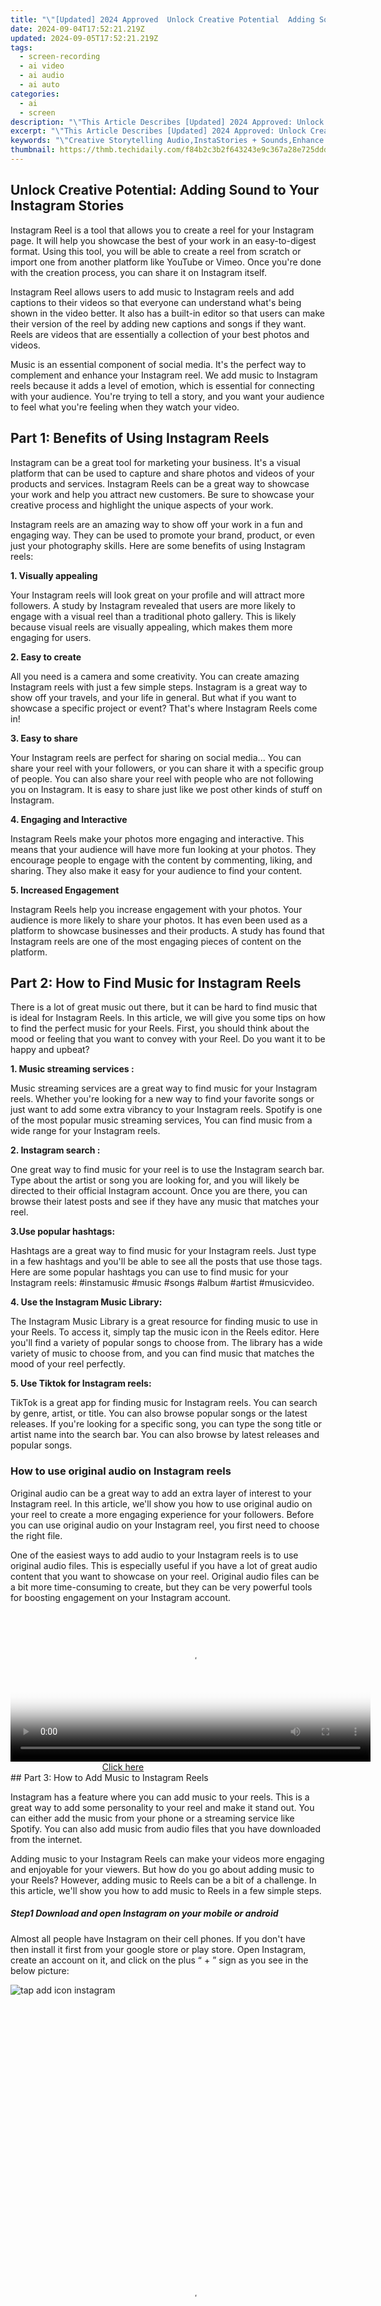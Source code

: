 ```yaml
---
title: "\"[Updated] 2024 Approved  Unlock Creative Potential  Adding Sound to Your Instagram Stories\""
date: 2024-09-04T17:52:21.219Z
updated: 2024-09-05T17:52:21.219Z
tags: 
  - screen-recording
  - ai video
  - ai audio
  - ai auto
categories: 
  - ai
  - screen
description: "\"This Article Describes [Updated] 2024 Approved: Unlock Creative Potential: Adding Sound to Your Instagram Stories\""
excerpt: "\"This Article Describes [Updated] 2024 Approved: Unlock Creative Potential: Adding Sound to Your Instagram Stories\""
keywords: "\"Creative Storytelling Audio,InstaStories + Sounds,Enhance Images with Audio,Audiovisual Engagement,Sound in Social Media,Instagram Sound Boost,Audio-Enhanced Stories\""
thumbnail: https://thmb.techidaily.com/f84b2c3b2f643243e9c367a28e725ddd1d16800a678efc068af4239160ee06bb.jpg
---
```


## Unlock Creative Potential: Adding Sound to Your Instagram Stories

Instagram Reel is a tool that allows you to create a reel for your Instagram page. It will help you showcase the best of your work in an easy-to-digest format. Using this tool, you will be able to create a reel from scratch or import one from another platform like YouTube or Vimeo. Once you're done with the creation process, you can share it on Instagram itself.

Instagram Reel allows users to add music to Instagram reels and add captions to their videos so that everyone can understand what's being shown in the video better. It also has a built-in editor so that users can make their version of the reel by adding new captions and songs if they want. Reels are videos that are essentially a collection of your best photos and videos.

Music is an essential component of social media. It's the perfect way to complement and enhance your Instagram reel. We add music to Instagram reels because it adds a level of emotion, which is essential for connecting with your audience. You're trying to tell a story, and you want your audience to feel what you're feeling when they watch your video.

## Part 1: Benefits of Using Instagram Reels

Instagram can be a great tool for marketing your business. It's a visual platform that can be used to capture and share photos and videos of your products and services. Instagram Reels can be a great way to showcase your work and help you attract new customers. Be sure to showcase your creative process and highlight the unique aspects of your work.

Instagram reels are an amazing way to show off your work in a fun and engaging way. They can be used to promote your brand, product, or even just your photography skills. Here are some benefits of using Instagram reels:

**1\. Visually appealing**

Your Instagram reels will look great on your profile and will attract more followers. A study by Instagram revealed that users are more likely to engage with a visual reel than a traditional photo gallery. This is likely because visual reels are visually appealing, which makes them more engaging for users.

**2\. Easy to create**

All you need is a camera and some creativity. You can create amazing Instagram reels with just a few simple steps. Instagram is a great way to show off your travels, and your life in general. But what if you want to showcase a specific project or event? That's where Instagram Reels come in!

**3\. Easy to share**

Your Instagram reels are perfect for sharing on social media... You can share your reel with your followers, or you can share it with a specific group of people. You can also share your reel with people who are not following you on Instagram. It is easy to share just like we post other kinds of stuff on Instagram.

**4\. Engaging and Interactive**

Instagram Reels make your photos more engaging and interactive. This means that your audience will have more fun looking at your photos. They encourage people to engage with the content by commenting, liking, and sharing. They also make it easy for your audience to find your content.

**5\. Increased Engagement**

Instagram Reels help you increase engagement with your photos. Your audience is more likely to share your photos. It has even been used as a platform to showcase businesses and their products. A study has found that Instagram reels are one of the most engaging pieces of content on the platform.

## Part 2: How to Find Music for Instagram Reels

There is a lot of great music out there, but it can be hard to find music that is ideal for Instagram Reels. In this article, we will give you some tips on how to find the perfect music for your Reels. First, you should think about the mood or feeling that you want to convey with your Reel. Do you want it to be happy and upbeat?

**1\. Music streaming services :**

Music streaming services are a great way to find music for your Instagram reels. Whether you're looking for a new way to find your favorite songs or just want to add some extra vibrancy to your Instagram reels. Spotify is one of the most popular music streaming services, You can find music from a wide range for your Instagram reels.

**2\. Instagram search :**

One great way to find music for your reel is to use the Instagram search bar. Type about the artist or song you are looking for, and you will likely be directed to their official Instagram account. Once you are there, you can browse their latest posts and see if they have any music that matches your reel.

**3.Use popular hashtags:**

Hashtags are a great way to find music for your Instagram reels. Just type in a few hashtags and you'll be able to see all the posts that use those tags. Here are some popular hashtags you can use to find music for your Instagram reels: #instamusic #music #songs #album #artist #musicvideo.

**4\. Use the Instagram Music Library:**

The Instagram Music Library is a great resource for finding music to use in your Reels. To access it, simply tap the music icon in the Reels editor. Here you'll find a variety of popular songs to choose from. The library has a wide variety of music to choose from, and you can find music that matches the mood of your reel perfectly.

**5\. Use Tiktok for Instagram reels:**

TikTok is a great app for finding music for Instagram reels. You can search by genre, artist, or title. You can also browse popular songs or the latest releases. If you're looking for a specific song, you can type the song title or artist name into the search bar. You can also browse by latest releases and popular songs.

### How to use original audio on Instagram reels

Original audio can be a great way to add an extra layer of interest to your Instagram reel. In this article, we'll show you how to use original audio on your reel to create a more engaging experience for your followers. Before you can use original audio on your Instagram reel, you first need to choose the right file.

One of the easiest ways to add audio to your Instagram reels is to use original audio files. This is especially useful if you have a lot of great audio content that you want to showcase on your reel. Original audio files can be a bit more time-consuming to create, but they can be very powerful tools for boosting engagement on your Instagram account.

<!-- affiliate ads begin -->
<span id="1983446">
					<video width="576" height="240" style="cursor:pointer"
           poster="//a.impactradius-go.com/display-clicktoplayimage/1983446.png"
           onclick="if(!this.playClicked){this.play();this.setAttribute('controls',true);this.playClicked=true;}">
	   <source src="//a.impactradius-go.com/display-ad/22993-1983446">
	   <img src="//a.impactradius-go.com/display-clicktoplayimage/1983446.png" style="border: none; height: 100%; width: 100%; object-fit: contain">
	</video>
	<div style="width:360px;text-align:center"><a href="javascript:window.open(decodeURIComponent('https%3A%2F%2Fhomestyler.sjv.io%2Fc%2F5597632%2F1983446%2F22993'), '_blank');void(0);">Click here</a></div>
</span>
<img height="0" width="0" src="https://imp.pxf.io/i/5597632/1983446/22993" style="position:absolute;visibility:hidden;" border="0" />
<!-- affiliate ads end -->
## Part 3: How to Add Music to Instagram Reels

Instagram has a feature where you can add music to your reels. This is a great way to add some personality to your reel and make it stand out. You can either add the music from your phone or a streaming service like Spotify. You can also add music from audio files that you have downloaded from the internet.

Adding music to your Instagram Reels can make your videos more engaging and enjoyable for your viewers. But how do you go about adding music to your Reels? However, adding music to Reels can be a bit of a challenge. In this article, we'll show you how to add music to Reels in a few simple steps.

##### Step1 Download and open Instagram on your mobile or android

Almost all people have Instagram on their cell phones. If you don't have then install it first from your google store or play store. Open Instagram, create an account on it, and click on the plus “ + ” sign as you see in the below picture:

![tap add icon instagram](https://images.wondershare.com/filmora/article-images/2022/11/tap-add-icon-instagram.jpg)

<!-- affiliate ads begin -->
<span id="2127886">
					<video width="576" height="1024" style="cursor:pointer"
           poster="//a.impactradius-go.com/display-clicktoplayimage/2127886.png"
           onclick="if(!this.playClicked){this.play();this.setAttribute('controls',true);this.playClicked=true;}">
	   <source src="//a.impactradius-go.com/display-ad/18498-2127886">
	   <img src="//a.impactradius-go.com/display-clicktoplayimage/2127886.png" style="border: none; height: 100%; width: 100%; object-fit: contain">
	</video>
	<div style="width:360px;text-align:center"><a href="javascript:window.open(decodeURIComponent('https%3A%2F%2Funicoeye.pxf.io%2Fc%2F5597632%2F2127886%2F18498'), '_blank');void(0);">Click here</a></div>
</span>
<img height="0" width="0" src="https://imp.pxf.io/i/5597632/2127886/18498" style="position:absolute;visibility:hidden;" border="0" />
<!-- affiliate ads end -->
##### Step2 Click on the Reels option

You'll see several options (story, camera, live) but you have to select the Reel option. Just tap on the Reel after that bunch of features will appear on the right side of your screen.

![click reel option instagram](https://images.wondershare.com/filmora/article-images/2022/11/click-reel-option-instagram.jpg)

<!-- affiliate ads begin -->
<a href="https://aligracehair.sjv.io/c/5597632/2135419/19272" target="_top" id="2135419">
  <img src="//a.impactradius-go.com/display-ad/19272-2135419" border="0" alt="https://techidaily.com" width="728" height="90"/>
</a>
<img height="0" width="0" src="https://aligracehair.sjv.io/i/5597632/2135419/19272" style="position:absolute;visibility:hidden;" border="0" />
<!-- affiliate ads end -->
##### Step3 Click on the Music symbol and select music

Select the music symbol from the Right corner features. This click will move you to a new page where you'll find a variety of music. But the best thing is you can also use your saved music or you can search for it by typing the name of the artist or song in the search bar.

![search music on instagram reels](https://images.wondershare.com/filmora/article-images/2022/11/search-music-on-instagram-reels.jpg)

<!-- affiliate ads begin -->
<a href="https://appsumo.8odi.net/c/5597632/2082539/7443" target="_top" id="2082539">
  <img src="//a.impactradius-go.com/display-ad/7443-2082539" border="0" alt="https://techidaily.com" width="728" height="90"/>
</a>
<img height="0" width="0" src="https://appsumo.8odi.net/i/5597632/2082539/7443" style="position:absolute;visibility:hidden;" border="0" />
<!-- affiliate ads end -->
##### Step4 Trim the music according to the reel

After selecting the music trim it according to the duration of your reel, otherwise, it will look weird. Mostly the maximum time of the reel is 30 sec or 1 min so that you can set your music. After all the procedures click on done and publish it in your account.

![trim music on instagram reels](https://images.wondershare.com/filmora/article-images/2022/11/trim-music-on-instagram-reels.jpg)

<!-- affiliate ads begin -->
<a href="https://aligracehair.sjv.io/c/5597632/2135375/19272" target="_top" id="2135375">
  <img src="//a.impactradius-go.com/display-ad/19272-2135375" border="0" alt="https://techidaily.com" width="728" height="90"/>
</a>
<img height="0" width="0" src="https://aligracehair.sjv.io/i/5597632/2135375/19272" style="position:absolute;visibility:hidden;" border="0" />
<!-- affiliate ads end -->
<!-- affiliate ads begin -->
<span id="1975562">
					<video width="128" height="480" style="cursor:pointer"
           poster="//a.impactradius-go.com/display-clicktoplayimage/1975562.png"
           onclick="if(!this.playClicked){this.play();this.setAttribute('controls',true);this.playClicked=true;}">
	   <source src="//a.impactradius-go.com/display-ad/22993-1975562">
	   <img src="//a.impactradius-go.com/display-clicktoplayimage/1975562.png" style="border: none; height: 100%; width: 100%; object-fit: contain">
	</video>
	<div style="width:80px;text-align:center"><a href="javascript:window.open(decodeURIComponent('https%3A%2F%2Fhomestyler.sjv.io%2Fc%2F5597632%2F1975562%2F22993'), '_blank');void(0);">Click here</a></div>
</span>
<img height="0" width="0" src="https://imp.pxf.io/i/5597632/1975562/22993" style="position:absolute;visibility:hidden;" border="0" />
<!-- affiliate ads end -->
## Conclusion

If you're looking to add music to your Instagram videos, there are a few things to keep in mind. First, make sure that the music you choose is appropriate for your content. Some videos might be better suited for a fast-paced pop song, while others might be better suited for a more mellow tune. Music must be short enough to fit within the given time limit.

Music can enhance the Instagram experience for both the user and those who view their content. Music can add emotion, feeling, and atmosphere to posts, and it can also help people connect. While it is possible to add music to Instagram posts through third-party apps, the best way to do so is by using the built-in music feature.

[Free Download](https://tools.techidaily.com/wondershare/filmora/download/) For Win 7 or later(64-bit)

[Free Download](https://tools.techidaily.com/wondershare/filmora/download/) For macOS 10.14 or later

[Free Download](https://tools.techidaily.com/wondershare/filmora/download/) For macOS 10.14 or later

<ins class="adsbygoogle"
     style="display:block"
     data-ad-format="autorelaxed"
     data-ad-client="ca-pub-7571918770474297"
     data-ad-slot="1223367746"></ins>

<ins class="adsbygoogle"
     style="display:block"
     data-ad-format="autorelaxed"
     data-ad-client="ca-pub-7571918770474297"
     data-ad-slot="1223367746"></ins>



<ins class="adsbygoogle"
     style="display:block"
     data-ad-client="ca-pub-7571918770474297"
     data-ad-slot="8358498916"
     data-ad-format="auto"
     data-full-width-responsive="true"></ins>


<span class="atpl-alsoreadstyle">Also read:</span>
<div><ul>
<li><a href="https://article-files.techidaily.com/new-2024-approved-font-fusion-merging-style-and-content-in-after-effects/"><u>[New] 2024 Approved  Font Fusion  Merging Style & Content in After Effects</u></a></li>
<li><a href="https://fox-direct.techidaily.com/new-2024-approved-hero5-black-vs-yis-new-tech-action-cam-showdown-update/"><u>[New] 2024 Approved  Hero5 Black Vs. Yi's New Tech  Action Cam Showdown Update</u></a></li>
<li><a href="https://article-files.techidaily.com/new-2024-approved-illuminating-photography-with-dynamic-mosaic-creations/"><u>[New] 2024 Approved  Illuminating Photography with Dynamic Mosaic Creations</u></a></li>
<li><a href="https://article-files.techidaily.com/new-in-2024-10-superior-text-conversion-tools-for-mac-enthusiasts/"><u>[New] In 2024, 10 Superior Text Conversion Tools for Mac Enthusiasts</u></a></li>
<li><a href="https://article-files.techidaily.com/new-in-2024-aetherial-acts-the-vr-stage/"><u>[New] In 2024, Aetherial Acts  The VR Stage</u></a></li>
<li><a href="https://article-files.techidaily.com/new-in-2024-exceptional-14-visual-text-motion-examples/"><u>[New] In 2024, Exceptional 14 Visual Text Motion Examples</u></a></li>
<li><a href="https://article-files.techidaily.com/new-in-2024-masterclasses-on-procuring-photo-and-video-borders/"><u>[New] In 2024, Masterclasses on Procuring Photo & Video Borders</u></a></li>
<li><a href="https://article-files.techidaily.com/new-in-2024-sharp-as-a-razor-toptools-to-unblur-and-enhance-images-online/"><u>[New] In 2024, Sharp as a Razor  #TopTools to Unblur & Enhance Images Online</u></a></li>
<li><a href="https://article-files.techidaily.com/new-in-2024-the-2019-evolution-of-vegaspro/"><u>[New] In 2024, The 2019 Evolution of VegasPro</u></a></li>
<li><a href="https://article-files.techidaily.com/new-mastering-visual-impact-a-comprehensive-guide-to-zooms-video-filters-for-2024/"><u>[New] Mastering Visual Impact  A Comprehensive Guide to Zoom's Video Filters for 2024</u></a></li>
<li><a href="https://article-files.techidaily.com/new-prime-20-anime-openers-soundscape-for-2024/"><u>[New] Prime 20 Anime Openers' Soundscape for 2024</u></a></li>
<li><a href="https://article-files.techidaily.com/new-top-30-pro-windows-10-secrets-revealed-for-2024/"><u>[New] Top 30 Pro Windows 10 Secrets Revealed for 2024</u></a></li>
<li><a href="https://article-files.techidaily.com/new-unleash-creativity-in-photography-no-cost-some-pay-luts-for-2024/"><u>[New] Unleash Creativity in Photography  No Cost, Some Pay LUTs for 2024</u></a></li>
<li><a href="https://article-files.techidaily.com/new-unveiling-the-power-of-gopro-hero5-sessions-for-2024/"><u>[New] Unveiling the Power of GoPro Hero5 Sessions for 2024</u></a></li>
<li><a href="https://screen-video-capture.techidaily.com/new-vrecorder-how-to-download-and-install-for-2024/"><u>[New] VRecorder - How to Download and Install for 2024</u></a></li>
<li><a href="https://article-files.techidaily.com/updated-2024-approved-submerge-mastery-top-tips-for-capturing-great-water-videos/"><u>[Updated] 2024 Approved  Submerge Mastery  Top Tips for Capturing Great Water Videos</u></a></li>
<li><a href="https://fox-info.techidaily.com/updated-acoustic-windows-aficionado-toolkit-for-2024/"><u>[Updated] Acoustic Windows Aficionado Toolkit for 2024</u></a></li>
<li><a href="https://article-files.techidaily.com/updated-elite-narrative-constructions-within-eight-genre-bounds-for-2024/"><u>[Updated] Elite Narrative Constructions Within Eight Genre Bounds for 2024</u></a></li>
<li><a href="https://article-files.techidaily.com/updated-essential-win11-pro-tips-and-hacks-for-2024/"><u>[Updated] Essential Win11 Pro Tips & Hacks for 2024</u></a></li>
<li><a href="https://article-files.techidaily.com/updated-from-fixed-frames-to-dynamic-circles-in-videos-for-2024/"><u>[Updated] From Fixed Frames to Dynamic Circles in Videos for 2024</u></a></li>
<li><a href="https://article-files.techidaily.com/updated-in-2024-acid-pro-evaluation-finding-reliable-counterparts/"><u>[Updated] In 2024, ACID Pro Evaluation  Finding Reliable Counterparts</u></a></li>
<li><a href="https://article-files.techidaily.com/updated-in-2024-capturing-stories-the-best-cinematographic-techniques/"><u>[Updated] In 2024, Capturing Stories  The Best Cinematographic Techniques</u></a></li>
<li><a href="https://article-files.techidaily.com/updated-in-2024-exclusive-guide-to-best-uhd-video-players-free-and-versatile-for-pcandmac/"><u>[Updated] In 2024, Exclusive Guide to Best UHD Video Players (Free & Versatile) for PC&Mac</u></a></li>
<li><a href="https://article-files.techidaily.com/updated-in-2024-live-stream-titans-duel-comparative-exploration-of-twitch-and-youtube/"><u>[Updated] In 2024, Live-Stream Titans Duel  Comparative Exploration of Twitch & YouTube</u></a></li>
<li><a href="https://tiktok-clips.techidaily.com/updated-in-2024-say-goodbye-to-watermarks-free-tiktok-videos/"><u>[Updated] In 2024, Say Goodbye to Watermarks  Free TikTok Videos</u></a></li>
<li><a href="https://article-files.techidaily.com/updated-in-2024-unlock-your-fcp-potential-with-these-10-plugs/"><u>[Updated] In 2024, Unlock Your FCP Potential with These 10 Plugs</u></a></li>
<li><a href="https://article-files.techidaily.com/updated-snap-edit-and-assemble-a-rapid-google-collage-how-to/"><u>[Updated] Snap, Edit & Assemble  A Rapid Google Collage How-To</u></a></li>
<li><a href="https://article-files.techidaily.com/updated-the-essential-8-in-virtual-reality-gaming-for-2024/"><u>[Updated] The Essential 8 in Virtual Reality Gaming for 2024</u></a></li>
<li><a href="https://article-files.techidaily.com/updated-unveiling-excellent-video-creatives/"><u>[Updated] Unveiling Excellent Video Creatives</u></a></li>
<li><a href="https://article-files.techidaily.com/updated-virtual-fantasy-the-essential-samsung-gear-vr-games-for-2024/"><u>[Updated] Virtual Fantasy  The Essential Samsung Gear VR Games for 2024</u></a></li>
<li><a href="https://buynow-marvelous.techidaily.com/clearstream-2v-antenna-review-outstanding-tv-reception-for-both-indoors-and-outdoors-in-an-elegant-package/"><u>ClearStream 2V Antenna Review: Outstanding TV Reception for Both Indoors and Outdoors in an Elegant Package</u></a></li>
<li><a href="https://tiktok-videos.techidaily.com/elevate-your-social-media-game-30-unique-tiktok-pfp-strategies-for-2024/"><u>Elevate Your Social Media Game - 30 Unique TikTok PFP Strategies for 2024</u></a></li>
<li><a href="https://article-files.techidaily.com/free-movie-talent-release-declaration/"><u>Free Movie Talent Release Declaration</u></a></li>
<li><a href="https://android-transfer.techidaily.com/how-to-transfer-data-from-huawei-p60-to-blackberry-drfone-by-drfone-transfer-from-android-transfer-from-android/"><u>How to Transfer Data from Huawei P60 to BlackBerry | Dr.fone</u></a></li>
<li><a href="https://iphone-transfer.techidaily.com/in-2024-how-to-transfer-apple-iphone-xs-max-data-to-iphone-12-a-complete-guide-drfone-by-drfone-transfer-from-ios/"><u>In 2024, How to Transfer Apple iPhone XS Max Data to iPhone 12 A Complete Guide | Dr.fone</u></a></li>
<li><a href="https://extra-support.techidaily.com/in-2024-inside-insights-the-ultimate-10-secret-canva-tricks/"><u>In 2024, Inside Insights  The Ultimate 10 Secret Canva Tricks</u></a></li>
<li><a href="https://youtube-lab.techidaily.com/24-masterful-approach-to-creating-attractive-yt-summaries/"><u>In 2024, Masterful Approach to Creating Attractive YT Summaries</u></a></li>
<li><a href="https://extra-support.techidaily.com/pixel-humorist-tools-kapwings-meme-mastery-for-2024/"><u>Pixel Humorist Tools  Kapwing’s Meme Mastery for 2024</u></a></li>
<li><a href="https://ios-unlock.techidaily.com/resolve-your-apple-iphone-se-keeps-asking-for-outlook-password-by-drfone-ios/"><u>Resolve Your Apple iPhone SE Keeps Asking for Outlook Password</u></a></li>
<li><a href="https://article-files.techidaily.com/sharpfocusx7-size-your-photography-right/"><u>SharpFocusX7  Size Your Photography Right</u></a></li>
<li><a href="https://android-frp.techidaily.com/ultimate-guide-on-poco-x5-pro-frp-bypass-by-drfone-android/"><u>Ultimate Guide on Poco X5 Pro FRP Bypass</u></a></li>
</ul></div>
